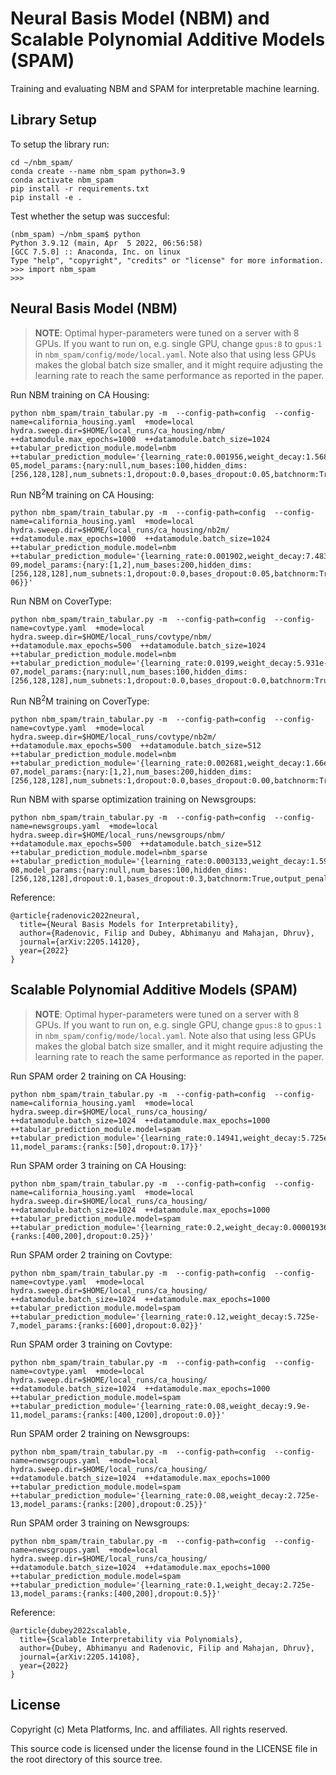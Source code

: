 # Neural Basis Model (NBM) and Scalable Polynomial Additive Models (SPAM)

Training and evaluating NBM and SPAM for interpretable machine learning.

## Library Setup

To setup the library run:
```
cd ~/nbm_spam/
conda create --name nbm_spam python=3.9
conda activate nbm_spam
pip install -r requirements.txt
pip install -e .
```

Test whether the setup was succesful:
```
(nbm_spam) ~/nbm_spam$ python
Python 3.9.12 (main, Apr  5 2022, 06:56:58)
[GCC 7.5.0] :: Anaconda, Inc. on linux
Type "help", "copyright", "credits" or "license" for more information.
>>> import nbm_spam
>>>
```

## Neural Basis Model (NBM)

>**NOTE**: Optimal hyper-parameters were tuned on a server with 8 GPUs. If you want to run on, e.g. single GPU, change `gpus:8` to `gpus:1` in `nbm_spam/config/mode/local.yaml`. Note also that using less GPUs makes the global batch size smaller, and it might require adjusting the learning rate to reach the same performance as reported in the paper.

Run NBM training on CA Housing:
```
python nbm_spam/train_tabular.py -m  --config-path=config  --config-name=california_housing.yaml  +mode=local  hydra.sweep.dir=$HOME/local_runs/ca_housing/nbm/  ++datamodule.max_epochs=1000  ++datamodule.batch_size=1024  ++tabular_prediction_module.model=nbm  ++tabular_prediction_module='{learning_rate:0.001956,weight_decay:1.568e-05,model_params:{nary:null,num_bases:100,hidden_dims:[256,128,128],num_subnets:1,dropout:0.0,bases_dropout:0.05,batchnorm:True,output_penalty:0.0001439}}'
```

Run NB<sup>2</sup>M training on CA Housing:
```
python nbm_spam/train_tabular.py -m  --config-path=config  --config-name=california_housing.yaml  +mode=local  hydra.sweep.dir=$HOME/local_runs/ca_housing/nb2m/  ++datamodule.max_epochs=1000  ++datamodule.batch_size=1024  ++tabular_prediction_module.model=nbm  ++tabular_prediction_module='{learning_rate:0.001902,weight_decay:7.483e-09,model_params:{nary:[1,2],num_bases:200,hidden_dims:[256,128,128],num_subnets:1,dropout:0.0,bases_dropout:0.05,batchnorm:True,output_penalty:1.778e-06}}'
```

Run NBM on CoverType:
```
python nbm_spam/train_tabular.py -m  --config-path=config  --config-name=covtype.yaml  +mode=local  hydra.sweep.dir=$HOME/local_runs/covtype/nbm/  ++datamodule.max_epochs=500  ++datamodule.batch_size=1024  ++tabular_prediction_module.model=nbm  ++tabular_prediction_module='{learning_rate:0.0199,weight_decay:5.931e-07,model_params:{nary:null,num_bases:100,hidden_dims:[256,128,128],num_subnets:1,dropout:0.0,bases_dropout:0.0,batchnorm:True,output_penalty:0.05533}}'
```

Run NB<sup>2</sup>M training on CoverType:
```
python nbm_spam/train_tabular.py -m  --config-path=config  --config-name=covtype.yaml  +mode=local  hydra.sweep.dir=$HOME/local_runs/covtype/nb2m/  ++datamodule.max_epochs=500  ++datamodule.batch_size=512  ++tabular_prediction_module.model=nbm  ++tabular_prediction_module='{learning_rate:0.002681,weight_decay:1.66e-07,model_params:{nary:[1,2],num_bases:200,hidden_dims:[256,128,128],num_subnets:1,dropout:0.0,bases_dropout:0.00,batchnorm:True,output_penalty:0.001545}}'
```

Run NBM with sparse optimization training on Newsgroups:
```
python nbm_spam/train_tabular.py -m  --config-path=config  --config-name=newsgroups.yaml  +mode=local  hydra.sweep.dir=$HOME/local_runs/newsgroups/nbm/  ++datamodule.max_epochs=500  ++datamodule.batch_size=512  ++tabular_prediction_module.model=nbm_sparse  ++tabular_prediction_module='{learning_rate:0.0003133,weight_decay:1.593e-08,model_params:{nary:null,num_bases:100,hidden_dims:[256,128,128],dropout:0.1,bases_dropout:0.3,batchnorm:True,output_penalty:4.578,nary_ignore_input:0.0}}'
```

Reference:
```
@article{radenovic2022neural,
  title={Neural Basis Models for Interpretability},
  author={Radenovic, Filip and Dubey, Abhimanyu and Mahajan, Dhruv},
  journal={arXiv:2205.14120},
  year={2022}
}
```

## Scalable Polynomial Additive Models (SPAM)

>**NOTE**: Optimal hyper-parameters were tuned on a server with 8 GPUs. If you want to run on, e.g. single GPU, change `gpus:8` to `gpus:1` in `nbm_spam/config/mode/local.yaml`. Note also that using less GPUs makes the global batch size smaller, and it might require adjusting the learning rate to reach the same performance as reported in the paper.


Run SPAM order 2 training on CA Housing:
```
python nbm_spam/train_tabular.py -m  --config-path=config  --config-name=california_housing.yaml  +mode=local  hydra.sweep.dir=$HOME/local_runs/ca_housing/  ++datamodule.batch_size=1024  ++datamodule.max_epochs=1000  ++tabular_prediction_module.model=spam  ++tabular_prediction_module='{learning_rate:0.14941,weight_decay:5.725e-11,model_params:{ranks:[50],dropout:0.17}}'
```

Run SPAM order 3 training on CA Housing:
```
python nbm_spam/train_tabular.py -m  --config-path=config  --config-name=california_housing.yaml  +mode=local  hydra.sweep.dir=$HOME/local_runs/ca_housing/  ++datamodule.batch_size=1024  ++datamodule.max_epochs=1000  ++tabular_prediction_module.model=spam  ++tabular_prediction_module='{learning_rate:0.2,weight_decay:0.00001936,model_params:{ranks:[400,200],dropout:0.25}}'
```

Run SPAM order 2 training on Covtype:
```
python nbm_spam/train_tabular.py -m  --config-path=config  --config-name=covtype.yaml  +mode=local  hydra.sweep.dir=$HOME/local_runs/ca_housing/  ++datamodule.batch_size=1024  ++datamodule.max_epochs=1000  ++tabular_prediction_module.model=spam  ++tabular_prediction_module='{learning_rate:0.12,weight_decay:5.725e-7,model_params:{ranks:[600],dropout:0.02}}'
```

Run SPAM order 3 training on Covtype:
```
python nbm_spam/train_tabular.py -m  --config-path=config  --config-name=covtype.yaml  +mode=local  hydra.sweep.dir=$HOME/local_runs/ca_housing/  ++datamodule.batch_size=1024  ++datamodule.max_epochs=1000  ++tabular_prediction_module.model=spam  ++tabular_prediction_module='{learning_rate:0.08,weight_decay:9.9e-11,model_params:{ranks:[400,1200],dropout:0.0}}'
```

Run SPAM order 2 training on Newsgroups:
```
python nbm_spam/train_tabular.py -m  --config-path=config  --config-name=newsgroups.yaml  +mode=local  hydra.sweep.dir=$HOME/local_runs/ca_housing/  ++datamodule.batch_size=1024  ++datamodule.max_epochs=1000  ++tabular_prediction_module.model=spam  ++tabular_prediction_module='{learning_rate:0.08,weight_decay:2.725e-13,model_params:{ranks:[200],dropout:0.25}}'
```

Run SPAM order 3 training on Newsgroups:
```
python nbm_spam/train_tabular.py -m  --config-path=config  --config-name=newsgroups.yaml  +mode=local  hydra.sweep.dir=$HOME/local_runs/ca_housing/  ++datamodule.batch_size=1024  ++datamodule.max_epochs=1000  ++tabular_prediction_module.model=spam  ++tabular_prediction_module='{learning_rate:0.1,weight_decay:2.725e-13,model_params:{ranks:[400,200],dropout:0.5}}'
```

Reference:
```
@article{dubey2022scalable,
  title={Scalable Interpretability via Polynomials},
  author={Dubey, Abhimanyu and Radenovic, Filip and Mahajan, Dhruv},
  journal={arXiv:2205.14108},
  year={2022}
}
```

## License
Copyright (c) Meta Platforms, Inc. and affiliates.
All rights reserved.

This source code is licensed under the license found in the
LICENSE file in the root directory of this source tree.
